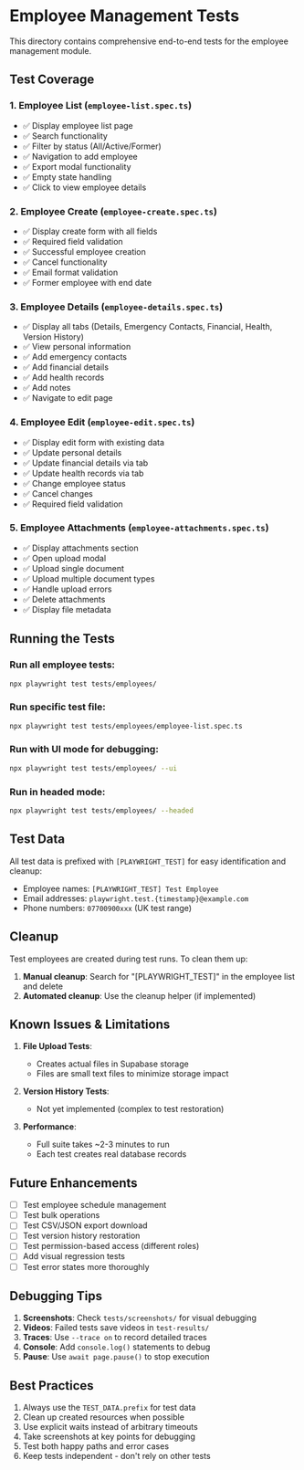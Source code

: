 # Employee Management Tests

This directory contains comprehensive end-to-end tests for the employee management module.

## Test Coverage

### 1. **Employee List** (`employee-list.spec.ts`)
- ✅ Display employee list page
- ✅ Search functionality
- ✅ Filter by status (All/Active/Former)
- ✅ Navigation to add employee
- ✅ Export modal functionality
- ✅ Empty state handling
- ✅ Click to view employee details

### 2. **Employee Create** (`employee-create.spec.ts`)
- ✅ Display create form with all fields
- ✅ Required field validation
- ✅ Successful employee creation
- ✅ Cancel functionality
- ✅ Email format validation
- ✅ Former employee with end date

### 3. **Employee Details** (`employee-details.spec.ts`)
- ✅ Display all tabs (Details, Emergency Contacts, Financial, Health, Version History)
- ✅ View personal information
- ✅ Add emergency contacts
- ✅ Add financial details
- ✅ Add health records
- ✅ Add notes
- ✅ Navigate to edit page

### 4. **Employee Edit** (`employee-edit.spec.ts`)
- ✅ Display edit form with existing data
- ✅ Update personal details
- ✅ Update financial details via tab
- ✅ Update health records via tab
- ✅ Change employee status
- ✅ Cancel changes
- ✅ Required field validation

### 5. **Employee Attachments** (`employee-attachments.spec.ts`)
- ✅ Display attachments section
- ✅ Open upload modal
- ✅ Upload single document
- ✅ Upload multiple document types
- ✅ Handle upload errors
- ✅ Delete attachments
- ✅ Display file metadata

## Running the Tests

### Run all employee tests:
```bash
npx playwright test tests/employees/
```

### Run specific test file:
```bash
npx playwright test tests/employees/employee-list.spec.ts
```

### Run with UI mode for debugging:
```bash
npx playwright test tests/employees/ --ui
```

### Run in headed mode:
```bash
npx playwright test tests/employees/ --headed
```

## Test Data

All test data is prefixed with `[PLAYWRIGHT_TEST]` for easy identification and cleanup:
- Employee names: `[PLAYWRIGHT_TEST] Test Employee`
- Email addresses: `playwright.test.{timestamp}@example.com`
- Phone numbers: `07700900xxx` (UK test range)

## Cleanup

Test employees are created during test runs. To clean them up:

1. **Manual cleanup**: Search for "[PLAYWRIGHT_TEST]" in the employee list and delete
2. **Automated cleanup**: Use the cleanup helper (if implemented)

## Known Issues & Limitations

1. **File Upload Tests**: 
   - Creates actual files in Supabase storage
   - Files are small text files to minimize storage impact

2. **Version History Tests**: 
   - Not yet implemented (complex to test restoration)

3. **Performance**: 
   - Full suite takes ~2-3 minutes to run
   - Each test creates real database records

## Future Enhancements

- [ ] Test employee schedule management
- [ ] Test bulk operations
- [ ] Test CSV/JSON export download
- [ ] Test version history restoration
- [ ] Test permission-based access (different roles)
- [ ] Add visual regression tests
- [ ] Test error states more thoroughly

## Debugging Tips

1. **Screenshots**: Check `tests/screenshots/` for visual debugging
2. **Videos**: Failed tests save videos in `test-results/`
3. **Traces**: Use `--trace on` to record detailed traces
4. **Console**: Add `console.log()` statements to debug
5. **Pause**: Use `await page.pause()` to stop execution

## Best Practices

1. Always use the `TEST_DATA.prefix` for test data
2. Clean up created resources when possible
3. Use explicit waits instead of arbitrary timeouts
4. Take screenshots at key points for debugging
5. Test both happy paths and error cases
6. Keep tests independent - don't rely on other tests